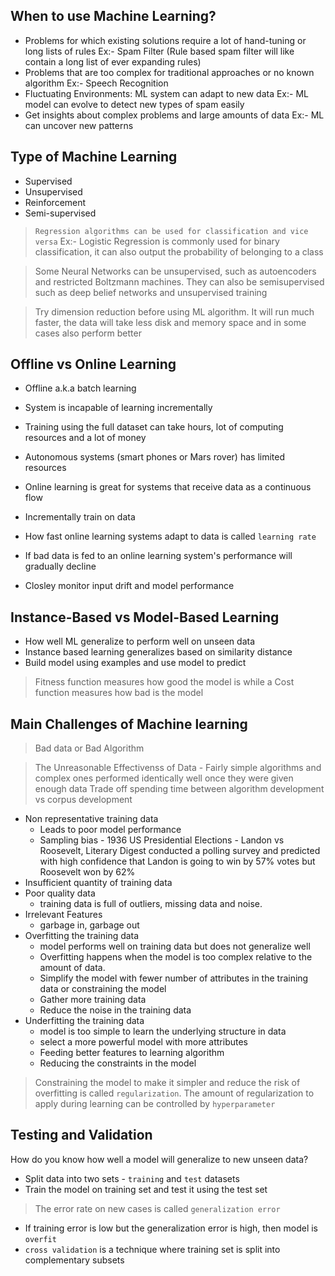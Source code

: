 ## When to use Machine Learning?

- Problems for which existing solutions require a lot of hand-tuning or long lists of rules Ex:- Spam Filter (Rule based spam filter will like contain a long list of ever expanding rules)
- Problems that are too complex for traditional approaches or no known algorithm Ex:- Speech Recognition
- Fluctuating Environments: ML system can adapt to new data Ex:- ML model can evolve to detect new types of spam easily
- Get insights about complex problems and large amounts of data Ex:- ML can uncover new patterns

## Type of Machine Learning

- Supervised
- Unsupervised
- Reinforcement
- Semi-supervised

> `Regression algorithms can be used for classification and vice versa` Ex:- Logistic Regression is commonly used for binary classification, it can also output the probability of belonging to a class

> Some Neural Networks can be unsupervised, such as autoencoders and restricted Boltzmann machines. They can also be semisupervised such as deep belief networks and unsupervised training

> Try dimension reduction before using ML algorithm. It will run much faster, the data will take less disk and memory space and in some cases also perform better

## Offline vs Online Learning

- Offline a.k.a batch learning
- System is incapable of learning incrementally
- Training using the full dataset can take hours, lot of computing resources and a lot of money
- Autonomous systems (smart phones or Mars rover) has limited resources

- Online learning is great for systems that receive data as a continuous flow
- Incrementally train on data
- How fast online learning systems adapt to data is called `learning rate`
- If bad data is fed to an online learning system's performance will gradually decline
- Closley monitor input drift and model performance

## Instance-Based vs Model-Based Learning

- How well ML generalize to perform well on unseen data
- Instance based learning generalizes based on similarity distance
- Build model using examples and use model to predict

> Fitness function measures how good the model is while a Cost function measures how bad is the model

## Main Challenges of Machine learning

> Bad data or Bad Algorithm

> The Unreasonable Effectivenss of Data - Fairly simple algorithms and complex ones performed identically well once they were given enough data
> Trade off spending time between algorithm development vs corpus development

- Non representative training data
  - Leads to poor model performance
  - Sampling bias - 1936 US Presidential Elections - Landon vs Roosevelt, Literary Digest conducted a polling survey and predicted with high confidence that Landon is going to win by 57% votes but Roosevelt won by 62%
- Insufficient quantity of training data
- Poor quality data
  - training data is full of outliers, missing data and noise.
- Irrelevant Features
  - garbage in, garbage out
- Overfitting the training data
  - model performs well on training data but does not generalize well
  - Overfitting happens when the model is too complex relative to the amount of data.
  - Simplify the model with fewer number of attributes in the training data or constraining the model
  - Gather more training data
  - Reduce the noise in the training data
- Underfitting the training data
  - model is too simple to learn the underlying structure in data
  - select a more powerful model with more attributes
  - Feeding better features to learning algorithm
  - Reducing the constraints in the model

> Constraining the model to make it simpler and reduce the risk of overfitting is called `regularization`. The amount of regularization to apply during learning can be controlled by `hyperparameter`

## Testing and Validation

How do you know how well a model will generalize to new unseen data?

- Split data into two sets - `training` and `test` datasets
- Train the model on training set and test it using the test set

> The error rate on new cases is called `generalization error`

- If training error is low but the generalization error is high, then model is `overfit`
- `cross validation` is a technique where training set is split into complementary subsets
